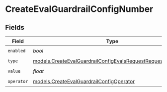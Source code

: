 # CreateEvalGuardrailConfigNumber


## Fields

| Field                                                                                                                              | Type                                                                                                                               | Required                                                                                                                           | Description                                                                                                                        |
| ---------------------------------------------------------------------------------------------------------------------------------- | ---------------------------------------------------------------------------------------------------------------------------------- | ---------------------------------------------------------------------------------------------------------------------------------- | ---------------------------------------------------------------------------------------------------------------------------------- |
| `enabled`                                                                                                                          | *bool*                                                                                                                             | :heavy_check_mark:                                                                                                                 | N/A                                                                                                                                |
| `type`                                                                                                                             | [models.CreateEvalGuardrailConfigEvalsRequestRequestBody3Type](../models/createevalguardrailconfigevalsrequestrequestbody3type.md) | :heavy_check_mark:                                                                                                                 | N/A                                                                                                                                |
| `value`                                                                                                                            | *float*                                                                                                                            | :heavy_check_mark:                                                                                                                 | N/A                                                                                                                                |
| `operator`                                                                                                                         | [models.CreateEvalGuardrailConfigOperator](../models/createevalguardrailconfigoperator.md)                                         | :heavy_check_mark:                                                                                                                 | N/A                                                                                                                                |